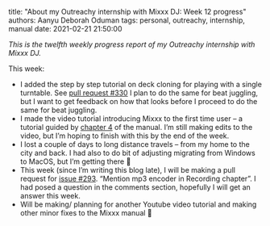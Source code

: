 title: "About my Outreachy internship with Mixxx DJ: Week 12 progress"
authors: Aanyu Deborah Oduman
tags: personal, outreachy, internship, manual
date: 2021-02-21 21:50:00

_This is the twelfth weekly progress report of my Outreachy internship with Mixxx DJ._

This week:

- I added the step by step tutorial on deck cloning for playing with a single turntable. See [pull request #330](https://github.com/mixxxdj/manual/pull/330) I plan to do the same for beat juggling, but I want to get feedback on how that looks before I proceed to do the same for beat juggling.
- I made the video tutorial introducing Mixxx to the first time user – a tutorial guided by [chapter 4](https://manual.mixxx.org/2.2/en/chapters/library.html) of the manual. I’m still making edits to the video, but I’m hoping to finish with this by the end of the week.
- I lost a couple of days to long distance travels – from my home to the city and back. I had also to do bit of adjusting migrating from Windows to MacOS, but I’m getting there 🙂
- This week (since I’m writing this blog late), I will be making a pull request for [issue #293](https://github.com/mixxxdj/manual/issues/293). “Mention mp3 encoder in Recording chapter”. I had posed a question in the comments section, hopefully I will get an answer this week.
- Will be making/ planning for another Youtube video tutorial and making other minor fixes to the Mixxx manual 🙂

